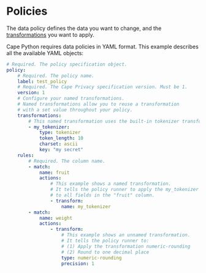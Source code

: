# Policies

The data policy defines the data you want to change, and the [transformations](transformations.md) you want to apply.

Cape Python requires data policies in YAML format. This example describes all the available YAML objects:

``` yaml
# Required. The policy specification object.
policy:
    # Required. The policy name.
    label: test_policy
    # Required. The Cape Privacy specification version. Must be 1.
    version: 1
    # Configure your named transformations.
    # Named transformations allow you to reuse a transformation
    # with a set value throughout your policy.
    transformations:
        # This named transformation uses the built-in tokenizer transformation
        - my_tokenizer:
            type: tokenizer
            token_length: 10
            charset: ascii
            key: "my secret"
    rules:
        # Required. The column name.
        - match: 
            name: fruit
            actions:
                # This example shows a named transformation.
                # It tells the policy runner to apply the my_tokenizer transformation
                # to all fields in the "fruit" column.
                - transform:
                    name: my_tokenizer
        - match: 
            name: weight
            actions:
                - transform:
                    # This example shows an unnamed transformation.
                    # It tells the policy runner to:
                    # (1) Apply the transformation numeric-rounding 
                    # (2) Round to one decimal place
                    type: numeric-rounding
                    precision: 1
```

